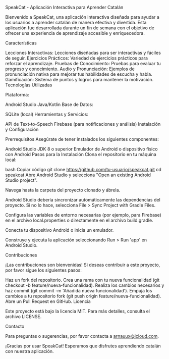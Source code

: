 SpeakCat - Aplicación Interactiva para Aprender Catalán

Bienvenido a SpeakCat, una aplicación interactiva diseñada para ayudar a los usuarios a aprender catalán de manera efectiva y divertida. Esta aplicación fue desarrollada durante un fin de semana con el objetivo de ofrecer una experiencia de aprendizaje accesible y enriquecedora.

Características

Lecciones Interactivas: Lecciones diseñadas para ser interactivas y fáciles de seguir.
Ejercicios Prácticos: Variedad de ejercicios prácticos para reforzar el aprendizaje.
Pruebas de Conocimiento: Pruebas para evaluar tu progreso y conocimiento.
Audio y Pronunciación: Ejemplos de pronunciación nativa para mejorar tus habilidades de escucha y habla.
Gamificación: Sistema de puntos y logros para mantener la motivación.
Tecnologías Utilizadas

Plataforma:

Android Studio
Java/Kotlin
Base de Datos:

SQLite (local)
Herramientas y Servicios:

API de Text-to-Speech
Firebase (para notificaciones y análisis)
Instalación y Configuración

Prerrequisitos
Asegúrate de tener instalados los siguientes componentes:

Android Studio
JDK 8 o superior
Emulador de Android o dispositivo físico con Android
Pasos para la Instalación
Clona el repositorio en tu máquina local:

bash
Copiar código
git clone https://github.com/tu-usuario/speakcat.git
cd speakcat
Abre Android Studio y selecciona "Open an existing Android Studio project".

Navega hasta la carpeta del proyecto clonado y ábrela.

Android Studio debería sincronizar automáticamente las dependencias del proyecto. Si no lo hace, selecciona File > Sync Project with Gradle Files.

Configura las variables de entorno necesarias (por ejemplo, para Firebase) en el archivo local.properties o directamente en el archivo build.gradle.

Conecta tu dispositivo Android o inicia un emulador.

Construye y ejecuta la aplicación seleccionando Run > Run 'app' en Android Studio.

Contribuciones

¡Las contribuciones son bienvenidas! Si deseas contribuir a este proyecto, por favor sigue los siguientes pasos:

Haz un fork del repositorio.
Crea una rama con tu nueva funcionalidad (git checkout -b feature/nueva-funcionalidad).
Realiza los cambios necesarios y haz commit (git commit -m 'Añadida nueva funcionalidad').
Empuja los cambios a tu repositorio fork (git push origin feature/nueva-funcionalidad).
Abre un Pull Request en GitHub.
Licencia

Este proyecto está bajo la licencia MIT. Para más detalles, consulta el archivo LICENSE.

Contacto

Para preguntas o sugerencias, por favor contacta a arnauux@icloud.com.

¡Gracias por usar SpeakCat! Esperamos que disfrutes aprendiendo catalán con nuestra aplicación.

